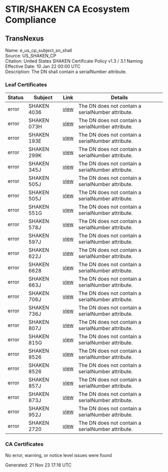 # STIR/SHAKEN CA Ecosystem Compliance

## TransNexus

Name: e_us_cp_subject_sn_shall\
Source: US_SHAKEN_CP\
Citation: United States SHAKEN Certificate Policy v1.3 / 3.1 Naming\
Effective Date: 10 Jan 22 00:00 UTC\
Description: The DN shall contain a serialNumber attribute.

### Leaf Certificates

| Status | Subject | Link | Details |
|--------|---------|------|---------|
| error | SHAKEN 4036 | [view](../../CERTS/906907e82fc83e435a762a6274c36c5ea6c88d6f933ba0ae03fe167912cc8429/README.md) | The DN does not contain a serialNumber attribute. |
| error | SHAKEN 073H | [view](../../CERTS/a4ec097b80cea72a2d5356c16b28166d113944db1d1e6d23b6d1d1258a66d946/README.md) | The DN does not contain a serialNumber attribute. |
| error | SHAKEN 193E | [view](../../CERTS/24ff7ba8e2a7f3cc30f93197bc836d803e9016fc34fb1bd69c67f9753e1c4613/README.md) | The DN does not contain a serialNumber attribute. |
| error | SHAKEN 299K | [view](../../CERTS/7b5e04ff01ace2ee384df3507886684204901bf23851866eb6b3891ecdd96a92/README.md) | The DN does not contain a serialNumber attribute. |
| error | SHAKEN 345J | [view](../../CERTS/123ab627570a450aceb599243861d6f75ed0c40993f6d4f563db5b80dc88b61d/README.md) | The DN does not contain a serialNumber attribute. |
| error | SHAKEN 505J | [view](../../CERTS/30e65a228b3ae012e4d93552e2f1acf5a0359f3a496c3cd91f191f27cd46b228/README.md) | The DN does not contain a serialNumber attribute. |
| error | SHAKEN 505J | [view](../../CERTS/3089201a3f99caa04f6249012725a3b9ae9d3f35140fc81a369b0e9351d9c922/README.md) | The DN does not contain a serialNumber attribute. |
| error | SHAKEN 551G | [view](../../CERTS/747ce012af7cb00c17e5563d6884f6bd7297438b9452de5a92ab26ec7cd6c66d/README.md) | The DN does not contain a serialNumber attribute. |
| error | SHAKEN 578J | [view](../../CERTS/5f864f10b33ee5194c0f67cd87af157b58755671a4534b5bd9570ca5eacd3f01/README.md) | The DN does not contain a serialNumber attribute. |
| error | SHAKEN 597J | [view](../../CERTS/7f15a14bb0b8ad72d450e673344a747703cdbe15741d2696c371c83c5ca8e148/README.md) | The DN does not contain a serialNumber attribute. |
| error | SHAKEN 622J | [view](../../CERTS/15fbab040bd63fddd486a1fb0981b328f24805edcb6ab3bd4ed3aa7100b8270a/README.md) | The DN does not contain a serialNumber attribute. |
| error | SHAKEN 6628 | [view](../../CERTS/1892b1588772ce058cea6d06c2e82ea66fae4902994a60ab326d96de2635e22d/README.md) | The DN does not contain a serialNumber attribute. |
| error | SHAKEN 663J | [view](../../CERTS/bd944d8e1acfeaaa520a8c87826b19a8509b52b083525a940e9ee4db8af1a99b/README.md) | The DN does not contain a serialNumber attribute. |
| error | SHAKEN 706J | [view](../../CERTS/456dbbfbbde51c8c677b0b27e2fce5752a7de5c3407b4760d6fe1a306f3d8b94/README.md) | The DN does not contain a serialNumber attribute. |
| error | SHAKEN 736J | [view](../../CERTS/d273815c57e441d2066144a02d029b73c3d839f5d31cbaeb72a7b6bded62da53/README.md) | The DN does not contain a serialNumber attribute. |
| error | SHAKEN 807J | [view](../../CERTS/87b436606e63deb46efe2eb19aefbadb9d8485e0c414b6ee71d9419e745871fd/README.md) | The DN does not contain a serialNumber attribute. |
| error | SHAKEN 815G | [view](../../CERTS/5e3f087377972cddbfa28ad890648c64ac3f5826d73bc03376633716bdaf0b43/README.md) | The DN does not contain a serialNumber attribute. |
| error | SHAKEN 8526 | [view](../../CERTS/4c86bf33be8b4189a469827d24c257723b4e5e3236981d9666d04de493b5cb6a/README.md) | The DN does not contain a serialNumber attribute. |
| error | SHAKEN 8526 | [view](../../CERTS/96672cb8cc7c71e38d9e6350eac6c4f5c430c1eefeabe00cc095527e20a20c9b/README.md) | The DN does not contain a serialNumber attribute. |
| error | SHAKEN 857J | [view](../../CERTS/97834968950fa42accd7ab2d9f43d12eb3dd919b5d5a72a153275419104aa534/README.md) | The DN does not contain a serialNumber attribute. |
| error | SHAKEN 873J | [view](../../CERTS/36e9ba32d337ad13909bee0b62125c9769a049c4ae10d749687d75af4e49387d/README.md) | The DN does not contain a serialNumber attribute. |
| error | SHAKEN 952J | [view](../../CERTS/a35ea0c896a2916f3eb992cc7854fd4937e66659b1872c1711f27e6513aafd84/README.md) | The DN does not contain a serialNumber attribute. |
| error | SHAKEN 2720 | [view](../../CERTS/7282c0683ebff27881b1ccd1f66664c3102340ff657d9363fcecb9c1b7924c12/README.md) | The DN does not contain a serialNumber attribute. |

### CA Certificates

No error, warning, or notice level issues were found


Generated: 21 Nov 23 17:16 UTC